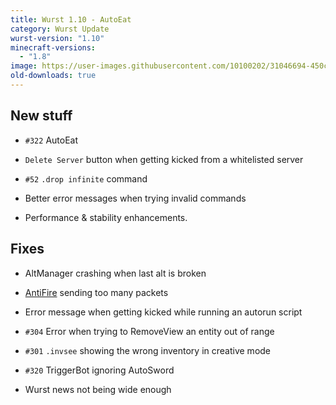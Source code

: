 ```yaml
---
title: Wurst 1.10 - AutoEat
category: Wurst Update
wurst-version: "1.10"
minecraft-versions:
  - "1.8"
image: https://user-images.githubusercontent.com/10100202/31046694-450caa7c-a5fd-11e7-9c74-92b5d9f9622b.jpg
old-downloads: true
---
```

## New stuff

- `#322` AutoEat

- `Delete Server` button when getting kicked from a whitelisted server

- `#52` `.drop infinite` command

- Better error messages when trying invalid commands

- Performance & stability enhancements.

## Fixes

- AltManager crashing when last alt is broken

- [AntiFire](https://wiki.wurstclient.net/antifire) sending too many packets

- Error message when getting kicked while running an autorun script

- `#304` Error when trying to RemoveView an entity out of range

- `#301` `.invsee` showing the wrong inventory in creative mode

- `#320` TriggerBot ignoring AutoSword

- Wurst news not being wide enough
